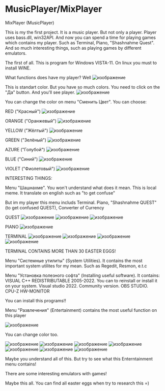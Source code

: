 # MusicPlayer/MixPlayer
MixPlayer (MusicPlayer)


This is my the first project. It is a music player. But not only a player. Player uses bass.dll, win32API. And now you can spend a time for playing games which contains 
my player. Such as Terminal, Piano, "Shashnahme Quest". And so much interesting things, such as playing games by different emulators.

The first of all. This is program for Windows VISTA-11. On linux you must to install WINE. 

What functions does have my player? 
Well
![изображение](https://user-images.githubusercontent.com/47190179/158247217-265d050b-cead-4647-ae97-915b0cc09486.png)

This is standart color. But you have so much colors. You need to click on the "Да" button. And you'll see player.
![изображение](https://user-images.githubusercontent.com/47190179/158247442-4e678c61-470f-4fc0-a4ac-0e32ca1887a8.png)

You can change the color on menu "Сменить Цвет". You can choose:

RED ("Красный") 
![изображение](https://user-images.githubusercontent.com/47190179/158247622-a3e9c364-4d1e-40fb-853c-2520d8b51433.png)

ORANGE ("Оранжевый") 
![изображение](https://user-images.githubusercontent.com/47190179/158247675-bab0622f-7eb4-455f-ba26-85762bce779b.png)

YELLOW ("Жёлтый")
![изображение](https://user-images.githubusercontent.com/47190179/158247756-3653e88b-bdc1-4520-9e85-3b0998efaa73.png)

GREEN ("Зелёный")
![изображение](https://user-images.githubusercontent.com/47190179/158247812-e428be6b-37ed-4de9-9706-35b3eeacc7cb.png)

AZURE ("Голубой")
![изображение](https://user-images.githubusercontent.com/47190179/158247879-71f2ee2a-0c93-4b46-bb5a-5e114e8041b9.png)

BLUE ("Синий")
![изображение](https://user-images.githubusercontent.com/47190179/158254438-ee51a26d-3240-44d7-ab67-05a8fd1e7449.png)


VIOLET ("Фиолетовый")
![изображение](https://user-images.githubusercontent.com/47190179/158247944-c27843f8-c843-403a-9d44-efc9826fa12d.png)





INTERESTING THINGS:


Menu "Шашнахме". You won't understand what does it mean. This is local meme. It translate on english such as "to get confuse"

But im my player this menu includs Terminal. Piano, "Shashnahme QUEST"  (to get confused QUEST), Converter of Currency

QUEST
![изображение](https://user-images.githubusercontent.com/47190179/158249369-c7f526e2-58b8-450c-855b-6b7e9a0d51c8.png)
![изображение](https://user-images.githubusercontent.com/47190179/158249390-9a488b82-9686-48de-9503-22552123ed8d.png)
![изображение](https://user-images.githubusercontent.com/47190179/158249412-fd0858fc-3a6f-47b9-b954-43a10e69ae05.png)

PIANO
![изображение](https://user-images.githubusercontent.com/47190179/158249458-82598f9a-7455-4eda-9a13-6ff18c27092a.png)

TERMINAL
![изображение](https://user-images.githubusercontent.com/47190179/158249524-2edc7921-8ef9-4e73-9640-7bf4a98d0f90.png)
![изображение](https://user-images.githubusercontent.com/47190179/158249557-4c53e081-0c5e-40c0-b452-5252ed416a82.png)
![изображение](https://user-images.githubusercontent.com/47190179/158249697-0c3cb0a9-cd77-4285-8229-82631e9de8de.png)
![изображение](https://user-images.githubusercontent.com/47190179/158250219-72484b4b-a5e8-47d4-876c-bf1cacc74827.png)


TERMINAL CONTAINS MORE THAN 30 EASTER EGGS!

Menu "Системные утилиты" (System Utilities). It contains the most important system utilites for my mean. Such as Regedit, Resmon, e.t.c


Menu "Установка полезного софта" (Installing useful software). 
It contains:
VISUAL C++ REDISTRIBUTABLE 2005-2022. You can to reinstall or install it on your system.
Visual studio 2022. Community version.
OBS STUDIO.
CPU-Z
HW-MONITOR

You can install this programs!!

Menu "Развлечения" (Entertainment) contains the most useful function on this player


![изображение](https://user-images.githubusercontent.com/47190179/158250688-dd7ab06a-f504-4952-808b-90f99fe7c366.png)


You can change color too.

![изображение](https://user-images.githubusercontent.com/47190179/158250758-3a873b38-1ec6-4f81-bb98-bc2c4548fa15.png)
![изображение](https://user-images.githubusercontent.com/47190179/158250782-93bd0831-3be7-47e9-aa68-dd7500cdc434.png)
![изображение](https://user-images.githubusercontent.com/47190179/158250803-49c90859-1820-4996-969d-bade8f5f4586.png)
![изображение](https://user-images.githubusercontent.com/47190179/158250828-682642d8-5891-4d8d-86b7-7683b2f0e935.png)
![изображение](https://user-images.githubusercontent.com/47190179/158250859-0e35d16a-daf9-487d-9506-44ed8b05a6e9.png)
![изображение](https://user-images.githubusercontent.com/47190179/158254511-a96d7193-5175-405e-ae8c-6b7c5739f093.png)
![изображение](https://user-images.githubusercontent.com/47190179/158250900-3123efe7-c283-4b0b-b5cc-1b35ef490311.png)



Maybe you understand all of this. But try to see what this Enterntainment menu contains!

There are some interesting emulators with games!




Maybe this all. You can find all easter eggs when try to research this =)




